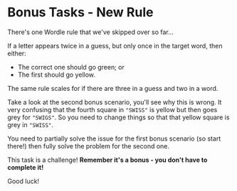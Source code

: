 # Bonus Tasks - New Rule

There's one Wordle rule that we've skipped over so far...

If a letter appears twice in a guess, but only once in the target word, then either:

- The correct one should go green; or
- The first should go yellow.

The same rule scales for if there are three in a guess and two in a word.

Take a look at the second bonus scenario, you'll see why this is wrong. It very confusing that the fourth square in `"SWISS"` is yellow but then goes grey for `"SWIGS"`. So you need to change things so that that yellow square is grey in `"SWISS"`.

You need to partially solve the issue for the first bonus scenario (so start there!) then fully solve the problem for the second one.

This task is a challenge! **Remember it's a bonus - you don't have to complete it!**

Good luck!
